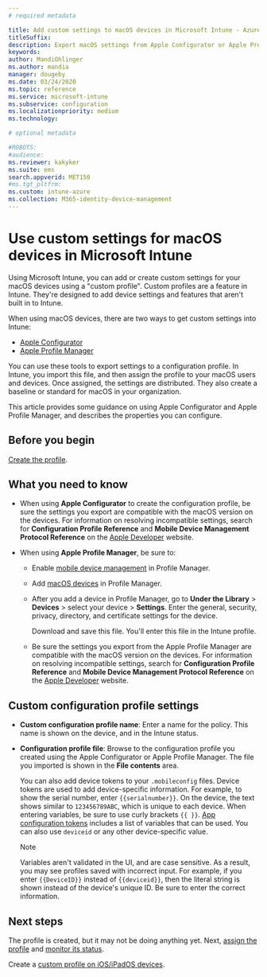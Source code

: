 ```yaml
---
# required metadata

title: Add custom settings to macOS devices in Microsoft Intune - Azure | Microsoft Docs
titleSuffix:
description: Export macOS settings from Apple Configurator or Apple Profile Manager tools, and then import these settings into Microsoft Intune. These settings can create, use, and control custom settings and features on macOS devices. This custom profile can then be assigned or distributed to macOS devices in your organization to create a baseline or standard.
keywords:
author: MandiOhlinger
ms.author: mandia
manager: dougeby
ms.date: 03/24/2020
ms.topic: reference
ms.service: microsoft-intune
ms.subservice: configuration
ms.localizationpriority: medium
ms.technology:

# optional metadata

#ROBOTS:
#audience:
ms.reviewer: kakyker
ms.suite: ems
search.appverid: MET150
#ms.tgt_pltfrm:
ms.custom: intune-azure
ms.collection: M365-identity-device-management
---
```


# Use custom settings for macOS devices in Microsoft Intune

Using Microsoft Intune, you can add or create custom settings for your macOS devices using a "custom profile". Custom profiles are a feature in Intune. They're designed to add device settings and features that aren't built in to Intune.

When using macOS devices, there are two ways to get custom settings into Intune:

- [Apple Configurator](https://itunes.apple.com/app/apple-configurator-2/id1037126344?mt=12)
- [Apple Profile Manager](https://support.apple.com/profile-manager)

You can use these tools to export settings to a configuration profile. In Intune, you import this file, and then assign the profile to your macOS users and devices. Once assigned, the settings are distributed. They also create a baseline or standard for macOS in your organization.

This article provides some guidance on using Apple Configurator and Apple Profile Manager, and describes the properties you can configure.

## Before you begin

[Create the profile](custom-settings-configure.md).

## What you need to know

- When using **Apple Configurator** to create the configuration profile, be sure the settings you export are compatible with the macOS version on the devices. For information on resolving incompatible settings, search for **Configuration Profile Reference** and **Mobile Device Management Protocol Reference** on the [Apple Developer](https://developer.apple.com/) website.

- When using **Apple Profile Manager**, be sure to:

  - Enable [mobile device management](https://help.apple.com/serverapp/mac/5.7/#/apd05B9B761-D390-4A75-9251-E9AD29A61D0C) in Profile Manager.
  - Add [macOS devices](https://help.apple.com/profilemanager/mac/5.7/#/pm9onzap1984) in Profile Manager.
  - After you add a device in Profile Manager, go to **Under the Library** > **Devices** > select your device > **Settings**. Enter the general, security, privacy, directory, and certificate settings for the device.

    Download and save this file. You'll enter this file in the Intune profile. 

  - Be sure the settings you export from the Apple Profile Manager are compatible with the macOS version on the devices. For information on resolving incompatible settings, search for **Configuration Profile Reference** and **Mobile Device Management Protocol Reference** on the [Apple Developer](https://developer.apple.com/) website.

## Custom configuration profile settings

- **Custom configuration profile name**: Enter a name for the policy. This name is shown on the device, and in the Intune status.
- **Configuration profile file**: Browse to the configuration profile you created using the Apple Configurator or Apple Profile Manager. The file you imported is shown in the **File contents** area.

  You can also add device tokens to your `.mobileconfig` files. Device tokens are used to add device-specific information. For example, to show the serial number, enter `{{serialnumber}}`. On the device, the text shows similar to `123456789ABC`, which is unique to each device. When entering variables, be sure to use curly brackets `{{ }}`. [App configuration tokens](../apps/app-configuration-policies-use-ios.md#tokens-used-in-the-property-list) includes a list of variables that can be used. You can also use `deviceid` or any other device-specific value.

  > [!NOTE]
  > Variables aren't validated in the UI, and are case sensitive. As a result, you may see profiles saved with incorrect input. For example, if you enter `{{DeviceID}}` instead of `{{deviceid}}`, then the literal string is shown instead of the device's unique ID. Be sure to enter the correct information.

## Next steps

The profile is created, but it may not be doing anything yet. Next, [assign the profile](device-profile-assign.md) and [monitor its status](device-profile-monitor.md).

Create a [custom profile on iOS/iPadOS devices](custom-settings-ios.md).
